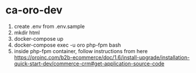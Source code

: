 # ca-oro-dev

1. create .env from .env.sample
1. mkdir html
1. docker-compose up
1. docker-compose exec -u oro php-fpm bash
1. inside php-fpm container, follow instructions from here https://oroinc.com/b2b-ecommerce/doc/1.6/install-upgrade/installation-quick-start-dev/commerce-crm#get-application-source-code 
